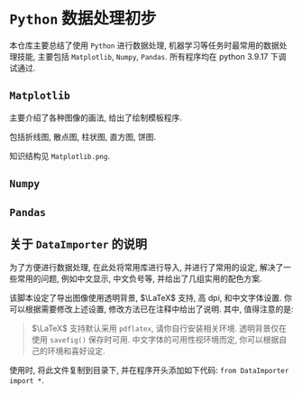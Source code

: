 # `Python` 数据处理初步

本仓库主要总结了使用 `Python` 进行数据处理, 机器学习等任务时最常用的数据处理技能, 主要包括 `Matplotlib`, `Numpy`, `Pandas`. 所有程序均在 python 3.9.17 下调试通过.

## `Matplotlib`

主要介绍了各种图像的画法, 给出了绘制模板程序.
 
包括折线图, 散点图, 柱状图, 直方图, 饼图.

知识结构见 `Matplotlib.png`.

## `Numpy`

## `Pandas`

## 关于 `DataImporter` 的说明

为了方便进行数据处理, 在此处将常用库进行导入, 并进行了常用的设定, 解决了一些常用的问题, 例如中文显示, 中文负号等, 并给出了几组实用的配色方案.

该脚本设定了导出图像使用透明背景, $\LaTeX$ 支持, 高 dpi, 和中文字体设置. 你可以根据需要修改上述设置, 修改方法已在注释中给出了说明. 其中, 值得注意的是:

> $\LaTeX$ 支持默认采用 `pdflatex`, 请你自行安装相关环境.
> 透明背景仅在使用 `savefig()` 保存时可用.
> 中文字体的可用性视环境而定, 你可以根据自己的环境和喜好设定.

使用时, 将此文件复制到目录下, 并在程序开头添加如下代码: `from DataImporter import *`.
